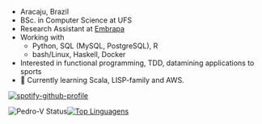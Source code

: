 * Aracaju, Brazil
* BSc. in Computer Science at UFS
* Research Assistant at [Embrapa](embrapa.br)
* Working with
  * Python, SQL (MySQL, PostgreSQL), R
  * bash/Linux, Haskell, Docker
* Interested in functional programming, TDD, datamining applications to sports
* 🌱 Currently learning Scala, LISP-family and AWS.


[![spotify-github-profile](https://spotify-github-profile.vercel.app/api/view?uid=224spilp5rrsmuv3l2ls3t2eq&cover_image=true&theme=novatorem)](https://spotify-github-profile.vercel.app/api/view?uid=224spilp5rrsmuv3l2ls3t2eq&redirect=true)

![Pedro-V Status](https://github-readme-stats.vercel.app/api?username=Pedro-V&show_icons=true)[![Top Linguagens](https://github-readme-stats.vercel.app/api/top-langs/?username=Pedro-V&layout=compact)](https://github.com/anuraghazra/github-readme-stats)

<!---
Pedro-V/Pedro-V is a ✨ special ✨ repository because its `README.md` (this file) appears on your GitHub profile.
You can click the Preview link to take a look at your changes.
--->
